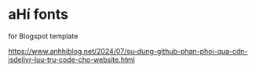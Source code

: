 # aHí fonts
for Blogspot template

https://www.anhhiblog.net/2024/07/su-dung-github-phan-phoi-qua-cdn-jsdelivr-luu-tru-code-cho-website.html

